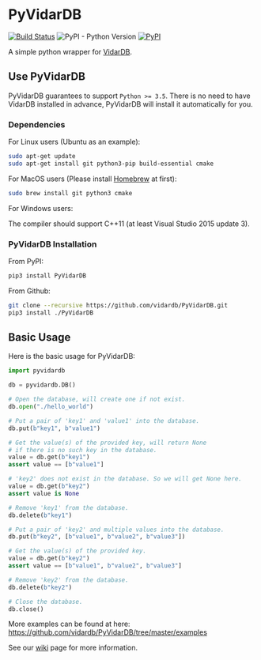 # PyVidarDB

[![Build Status](https://dev.azure.com/vidardb/PyVidarDB/_apis/build/status/vidardb.PyVidarDB?branchName=master)](https://dev.azure.com/vidardb/PyVidarDB/_build/latest?definitionId=1&branchName=master)
![PyPI - Python Version](https://img.shields.io/pypi/pyversions/pyvidardb)
[![PyPI](https://img.shields.io/pypi/v/PyVidarDB.svg)](https://pypi.org/project/PyVidarDB)


A simple python wrapper for [VidarDB](https://github.com/vidardb/vidardb-engine).

## Use PyVidarDB

PyVidarDB guarantees to support `Python >= 3.5`.
There is no need to have VidarDB installed in advance, PyVidarDB will install it automatically for you.

### Dependencies

For Linux users (Ubuntu as an example):

```bash
sudo apt-get update
sudo apt-get install git python3-pip build-essential cmake
```

For MacOS users (Please install [Homebrew](https://brew.sh/) at first):

```bash
sudo brew install git python3 cmake
```

For Windows users:

The compiler should support C++11 (at least Visual Studio 2015 update 3).

### PyVidarDB Installation

From PyPI:

```bash
pip3 install PyVidarDB
```

From Github:

```bash
git clone --recursive https://github.com/vidardb/PyVidarDB.git
pip3 install ./PyVidarDB
```

## Basic Usage

Here is the basic usage for PyVidarDB:

```python
import pyvidardb

db = pyvidardb.DB()

# Open the database, will create one if not exist.
db.open("./hello_world")

# Put a pair of 'key1' and 'value1' into the database.
db.put(b"key1", b"value1")

# Get the value(s) of the provided key, will return None
# if there is no such key in the database.
value = db.get(b"key1")
assert value == [b"value1"]

# 'key2' does not exist in the database. So we will get None here.
value = db.get(b"key2")
assert value is None

# Remove 'key1' from the database.
db.delete(b"key1")

# Put a pair of 'key2' and multiple values into the database.
db.put(b"key2", [b"value1", b"value2", b"value3"])

# Get the value(s) of the provided key.
value = db.get(b"key2")
assert value == [b"value1", b"value2", b"value3"]

# Remove 'key2' from the database.
db.delete(b"key2")

# Close the database.
db.close()
```

More examples can be found at here: https://github.com/vidardb/PyVidarDB/tree/master/examples 

See our [wiki](https://github.com/vidardb/PyVidarDB/wiki) page for more information.
